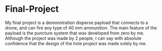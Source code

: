 # Final-Project
My final project is a demonstration disperse payload that connects to a drone, and can fire any type of 40 mm ammunition.
The main feature of the payload is the puncture system that was developed from zero by me.
Although the project was made by 2 people, I can say with absolute confidence that the design  of the hole project was made solely by me.
